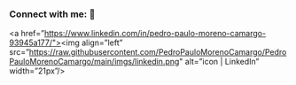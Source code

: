 ### Connect with me: 👋

<a href=”https://www.linkedin.com/in/pedro-paulo-moreno-camargo-93945a177/"><img align=”left” src=”https://raw.githubusercontent.com/PedroPauloMorenoCamargo/PedroPauloMorenoCamargo/main/imgs/linkedin.png" alt=”icon | LinkedIn” width=”21px”/></a>
<!--
**PedroPauloMorenoCamargo/PedroPauloMorenoCamargo** is a ✨ _special_ ✨ repository because its `README.md` (this file) appears on your GitHub profile.

Here are some ideas to get you started:

- 🔭 I’m currently working on ...
- 🌱 I’m currently learning ...
- 👯 I’m looking to collaborate on ...
- 🤔 I’m looking for help with ...
- 💬 Ask me about ...
- 📫 How to reach me: ...
- 😄 Pronouns: ...
- ⚡ Fun fact: ...
-->
